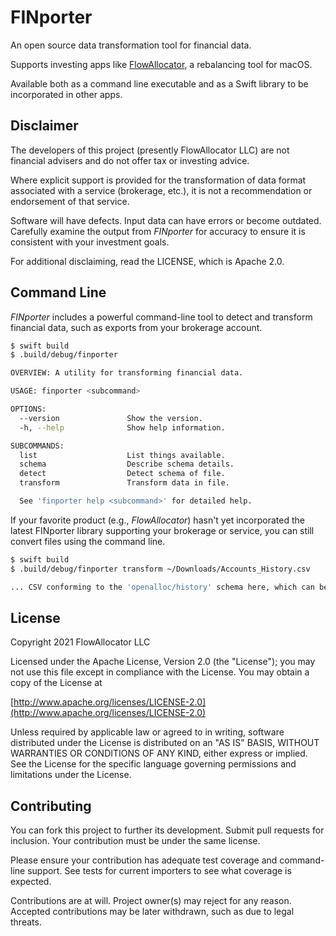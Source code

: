 # FINporter

An open source data transformation tool for financial data.

Supports investing apps like [FlowAllocator](https://flowallocator.app), a rebalancing tool for macOS.

Available both as a command line executable and as a Swift library to be incorporated in other apps.

## Disclaimer

The developers of this project (presently FlowAllocator LLC) are not financial advisers and do not offer tax or investing advice. 

Where explicit support is provided for the transformation of data format associated with a service (brokerage, etc.), it is not a recommendation or endorsement of that service.

Software will have defects. Input data can have errors or become outdated. Carefully examine the output from _FINporter_ for accuracy to ensure it is consistent with your investment goals.

For additional disclaiming, read the LICENSE, which is Apache 2.0.

## Command Line

_FINporter_ includes a powerful command-line tool to detect and transform financial data, such as exports from your brokerage account.

```bash
$ swift build
$ .build/debug/finporter

OVERVIEW: A utility for transforming financial data.

USAGE: finporter <subcommand>

OPTIONS:
  --version               Show the version.
  -h, --help              Show help information.

SUBCOMMANDS:
  list                    List things available.
  schema                  Describe schema details.
  detect                  Detect schema of file.
  transform               Transform data in file.

  See 'finporter help <subcommand>' for detailed help.
```

If your favorite product (e.g., _FlowAllocator_) hasn't yet incorporated the latest FINporter library supporting your brokerage or service, you can still convert files using the command line.

```bash
$ swift build
$ .build/debug/finporter transform ~/Downloads/Accounts_History.csv

... CSV conforming to the 'openalloc/history' schema here, which can be imported into app

```

## License

Copyright 2021 FlowAllocator LLC

Licensed under the Apache License, Version 2.0 (the "License"); you may not use this file except in compliance with the License. You may obtain a copy of the License at

[http://www.apache.org/licenses/LICENSE-2.0](http://www.apache.org/licenses/LICENSE-2.0)

Unless required by applicable law or agreed to in writing, software distributed under the License is distributed on an "AS IS" BASIS, WITHOUT WARRANTIES OR CONDITIONS OF ANY KIND, either express or implied. See the License for the specific language governing permissions and limitations under the License.

## Contributing

You can fork this project to further its development. Submit pull requests for inclusion. Your contribution must be under the same license.

Please ensure your contribution has adequate test coverage and command-line support. See tests for current importers to see what coverage is expected.

Contributions are at will. Project owner(s) may reject for any reason. Accepted contributions may be later withdrawn, such as due to legal threats.







